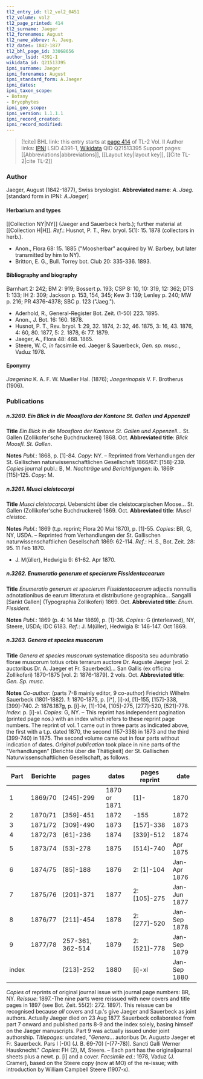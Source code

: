 ```yaml
---
tl2_entry_id: tl2_vol2_0451
tl2_volume: vol2
tl2_page_printed: 414
tl2_surname: Jaeger
tl2_forenames: August
tl2_name_abbrev: A. Jaeg.
tl2_dates: 1842-1877
tl2_bhl_page_id: 33068656
author_lsid: 4391-1
wikidata_id: Q21513395
ipni_surname: Jaeger
ipni_forenames: August
ipni_standard_form: A.Jaeger
ipni_dates: 
ipni_taxon_scope: 
- Botany
- Bryophytes
ipni_geo_scope: 
ipni_version: 1.1.1.1
ipni_record_created: 
ipni_record_modified:
---
```


> [!cite] BHL link: this entry starts at [page 414](https://www.biodiversitylibrary.org/page/33068656) of TL-2 Vol. II
> Author links: [IPNI](https://www.ipni.org/a/4391-1) LSID 4391-1, [Wikidata](https://www.wikidata.org/wiki/Q21513395) QID Q21513395
> Support pages: [[Abbreviations|abbreviations]], [[Layout key|layout key]], [[Cite TL-2|cite TL-2]]

### Author

Jaeger, August (1842-1877), Swiss bryologist. 
**Abbreviated name**: *A. Jaeg.* \[standard form in IPNI: *A.Jaeger*\]

#### Herbarium and types

[[Collection NY|NY]] (Jaeger and Sauerbeck herb.); further material at [[Collection H|H]].
*Ref*.: Husnot, P. T., Rev. bryol. 5(1): 15. 1878 (collectors in herb.).
- Anon., Flora 68: 15. 1885 ("Moosherbar" acquired by W. Barbey, but later transmitted by him to NY).
- Britton, E. G., Bull. Torrey bot. Club 20: 335-336. 1893.

#### Bibliography and biography

Barnhart 2: 242; BM 2: 919; Bossert p. 193; CSP 8: 10, 10: 319, 12: 362; DTS 1: 133; IH 2: 309; Jackson p. 153, 154, 345; Kew 3: 139; Lenley p. 240; MW p. 216; PR 4376-4378; SBC p. 123 ("Jaeg.").
- Aderhold, R., General-Register Bot. Zeit. (1-50) 223. 1895.
- Anon., J. Bot. 16: 160. 1878.
- Husnot, P. T., Rev. bryol. 1: 29, 32. 1874, 2: 32, 46. 1875, 3: 16, 43. 1876, 4: 60, 80. 1877, 5: 2. 1878, 6: 77. 1879.
- Jaeger, A., Flora 48: 468. 1865.
- Steere, W. C, *in* facsimile ed. Jaeger & Sauerbeck, *Gen. sp. musc.*, Vaduz 1978.

#### Eponymy

*Jaegerina* K. A. F. W. Mueller Hal. (1876); *Jaegerinopsis* V. F. Brotherus (1906).

### Publications

##### n.3260. Ein Blick in die Moosflora der Kantone St. Gallen und Appenzell

**Title**
*Ein Blick in die Moosflora der Kantone St. Gallen und Appenzell*... St. Gallen (Zollikofer'sche Buchdruckerei) 1868. Oct.
**Abbreviated title**: *Blick Moosfl. St. Gallen*.

**Notes**
*Publ*.: 1868, p. \[1\]-84. *Copy*: NY. – Reprinted from Verhandlungen der St. Gallischen naturwissenschaftlichen Gesellschaft 1866/67: \[158\]-239. *Copies* journal publ.: B, M.
*Nachträge und Berichtigungen*: ib. 1869: \[115\]-125. *Copy*: M.

##### n.3261. Musci cleistocarpi

**Title**
*Musci cleistocarpi*. Uebersicht über die cleistocarpischen Moose... St. Gallen (Zollikofer'sche Buchdruckerei) 1869. Oct.
**Abbreviated title**: *Musci cleistoc.*

**Notes**
*Publ*.: 1869 (t.p. reprint; Flora 20 Mai 1870), p. \[1\]-55. *Copies*: BR, G, NY, USDA. – Reprinted from Verhandlungen der St. Gallischen naturwissenschaftlichen Gesellschaft 1869: 62-114.
*Ref*.: H. S., Bot. Zeit. 28: 95. 11 Feb 1870.
- J. M(üller), Hedwigia 9: 61-62. Apr 1870.

##### n.3262. Enumeratio generum et specierum Fissidentacearum

**Title**
*Enumeratio generum et specierum Fissidentacearum* adjectis nonnullis adnotationibus de earum litteratura et distributione geographica... Sangalli \[Sankt Gallen\] (Typographia Zollikoferi) 1869. Oct.
**Abbreviated title**: *Enum. Fissident.*

**Notes**
*Publ*.: 1869 (p. 4: 14 Mar 1869), p. \[1\]-36. *Copies*: G (interleaved), NY, Steere, USDA; IDC 6183.
*Ref*.: J. M(üller), Hedwigia 8: 146-147. Oct 1869.

##### n.3263. Genera et species muscorum

**Title**
*Genera et species muscorum* systematice disposita seu adumbratio florae muscorum totius orbis terrarum auctore Dr. Auguste Jaeger \[vol. 2: auctoribus Dr. A. Jaeger et Fr. Sauerbeck\]... San Gallis (ex officina Zollikoferi) 1870-1875 \[vol. 2: 1876-1879\]. 2 vols. Oct.
**Abbreviated title**: *Gen. Sp. musc.*

**Notes**
*Co-author*: (parts 7-8 mainly editor, 9 co-author) Friedrich Wilhelm Sauerbeck (1801-1882).
*1*: 1870-1875, p. \[i\*\], \[i\]-xl, \[1\]-155, \[157\]-338, \[399\]-740.
*2*: 1876.187g, p. \[i\]-iv, \[1\]-104, \[105\]-275, \[277\]-520, \[521\]-778.
*Index*: p. \[i\]-xl.
*Copies*: G, NY. – This reprint has independent pagination (printed page nos.) with an index which refers to these reprint page numbers. The reprint of vol. 1 came out in three parts as indicated above, the first with a t.p. dated 1870, the second (157-338) in 1873 and the third (399-740) in 1875. The second volume came out in four parts without indication of dates. *Original publication* took place in nine parts of the "Verhandlungen" \[Berichte über die Thätigkeit\] der St. Gallischen Naturwissenschaftlichen Gesellschaft, as follows.

|Part	|Berichte	|pages	|dates	|pages reprint	|date|
|---	|---	|---	|---	|---	|---	|
|1	|1869/70	|\[245\]-299	|1870 or 1871	|\[1\]-	|1870|
|2	|1870/71	|\[359\]-451	|1872	|-155	|1872|
|3	|1871/72	|\[309\]-490	|1873	|\[157\]-338	|1873|
|4	|1872/73	|\[61\]-236	|1874	|\[339\]-512	|1874|
|5	|1873/74	|\[53\]-278	|1875	|\[514\]-740	|Apr 1875|
|6	|1874/75	|\[85\]-188	|1876	|2: \[1\]-104	|Jan-Apr 1876|
|7	|1875/76	|\[201\]-371	|1877	|2: \[105\]-275	|Jan-Jun 1877|
|8	|1876/77	|\[211\]-454	|1878	|2: \[277\]-520	|Jan-Sep 1878|
|9	|1877/78	|257-361, 362-514	|1879	|2: \[521\]-778	|Jan-Sep 1879|
|index	|	|\[213\]-252	|1880	|\[i\]-xl	|Jan-Sep 1880|

*Copies* of reprints of original journal issue with journal page numbers: BR, NY.
*Reissue*: 1897.-The nine parts were reissued with new covers and title pages in 1897 (see Bot. Zeit. 55(2): 272. 1897). This reissue can be recognised because *all* covers and t.p.'s give Jaeger and Sauerbeck as joint authors. Actually Jaeger died on 23 Aug 1877. Sauerbeck collaborated from part 7 onward and published parts 8-9 and the index solely, basing himself on the Jaeger manuscripts. Part 9 was actually issued under joint authorship. *Titlepages*: undated, "*Genera*... autoribus Dr. Augusto Jaeger et Fr. Sauerbeck. Pars I \[-IX\] (J. B. 69-70) \[-(77-78)\]. Sancti Galli Werner Hausknecht."
*Copies*: FH (2), M, Steere. – Each part has the originaljournal sheets plus a newt. p. \[i\] and a cover.
*Facsimile ed*.: 1978, Vaduz (J. Cramer), based on the Steere copy (now at MO) of the re-issue; with introduction by William Campbell Steere (1907-x).

